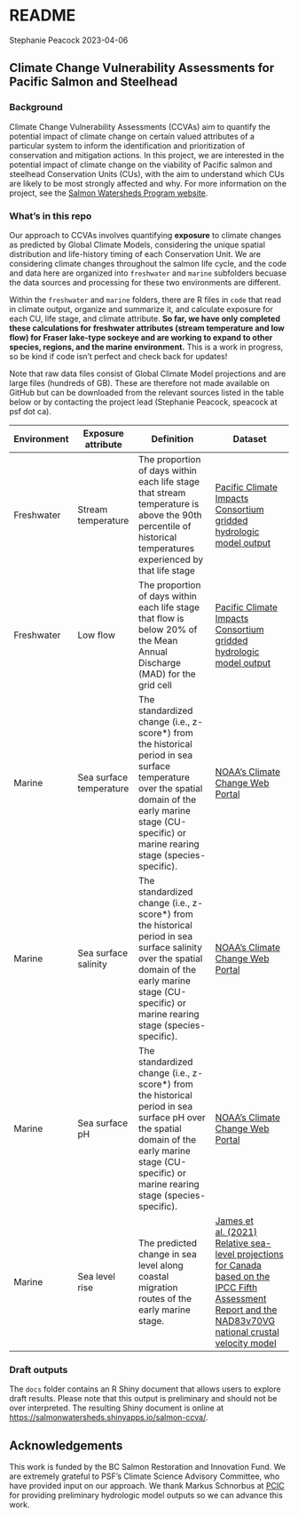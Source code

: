 README
================
Stephanie Peacock
2023-04-06

## Climate Change Vulnerability Assessments for Pacific Salmon and Steelhead

### Background

Climate Change Vulnerability Assessments (CCVAs) aim to quantify the
potential impact of climate change on certain valued attributes of a
particular system to inform the identification and prioritization of
conservation and mitigation actions. In this project, we are interested
in the potential impact of climate change on the viability of Pacific
salmon and steelhead Conservation Units (CUs), with the aim to
understand which CUs are likely to be most strongly affected and why.
For more information on the project, see the [Salmon Watersheds Program
website](https://salmonwatersheds.ca/project/ps13/).

### What’s in this repo

Our approach to CCVAs involves quantifying **exposure** to climate
changes as predicted by Global Climate Models, considering the unique
spatial distribution and life-history timing of each Conservation Unit.
We are considering climate changes throughout the salmon life cycle, and
the code and data here are organized into `freshwater` and `marine`
subfolders becuase the data sources and processing for these two
environments are different.

Within the `freshwater` and `marine` folders, there are R files in
`code` that read in climate output, organize and summarize it, and
calculate exposure for each CU, life stage, and climate attribute. **So
far, we have only completed these calculations for freshwater attributes
(stream temperature and low flow) for Fraser lake-type sockeye and are
working to expand to other species, regions, and the marine
environment.** This is a work in progress, so be kind if code isn’t
perfect and check back for updates!

Note that raw data files consist of Global Climate Model projections and
are large files (hundreds of GB). These are therefore not made available
on GitHub but can be downloaded from the relevant sources listed in the
table below or by contacting the project lead (Stephanie Peacock,
speacock at psf dot ca).

| Environment | Exposure attribute      | Definition                                                                                                                                                                                                  | Dataset                                                                                                                                                                                                                                                           |
|-------------|-------------------------|-------------------------------------------------------------------------------------------------------------------------------------------------------------------------------------------------------------|-------------------------------------------------------------------------------------------------------------------------------------------------------------------------------------------------------------------------------------------------------------------|
| Freshwater  | Stream temperature      | The proportion of days within each life stage that stream temperature is above the 90th percentile of historical temperatures experienced by that life stage                                                | [Pacific Climate Impacts Consortium gridded hydrologic model output](https://www.pacificclimate.org/data/gridded-hydrologic-model-output)                                                                                                                         |
| Freshwater  | Low flow                | The proportion of days within each life stage that flow is below 20% of the Mean Annual Discharge (MAD) for the grid cell                                                                                   | [Pacific Climate Impacts Consortium gridded hydrologic model output](https://www.pacificclimate.org/data/gridded-hydrologic-model-output)                                                                                                                         |
| Marine      | Sea surface temperature | The standardized change (i.e., z-score\*) from the historical period in sea surface temperature over the spatial domain of the early marine stage (CU-specific) or marine rearing stage (species-specific). | [NOAA’s Climate Change Web Portal](https://psl.noaa.gov/ipcc/ocn/ccwp.html)                                                                                                                                                                                       |
| Marine      | Sea surface salinity    | The standardized change (i.e., z-score\*) from the historical period in sea surface salinity over the spatial domain of the early marine stage (CU-specific) or marine rearing stage (species-specific).    | [NOAA’s Climate Change Web Portal](https://psl.noaa.gov/ipcc/ocn/ccwp.html)                                                                                                                                                                                       |
| Marine      | Sea surface pH          | The standardized change (i.e., z-score\*) from the historical period in sea surface pH over the spatial domain of the early marine stage (CU-specific) or marine rearing stage (species-specific).          | [NOAA’s Climate Change Web Portal](https://psl.noaa.gov/ipcc/ocn/ccwp.html)                                                                                                                                                                                       |
| Marine      | Sea level rise          | The predicted change in sea level along coastal migration routes of the early marine stage.                                                                                                                 | [James et al. (2021) Relative sea-level projections for Canada based on the IPCC Fifth Assessment Report and the NAD83v70VG national crustal velocity model](https://geoscan.nrcan.gc.ca/starweb/geoscan/servlet.starweb?path=geoscan/fulle.web&search1=R=327878) |

<!-- | Freshwater | Beneficial high flows | The change in return interval (in years) for an instantaneous high flow equal to a historical 10-year flood event. | [Pacific Climate Impacts Consortium gridded hydrologic model output](https://www.pacificclimate.org/data/gridded-hydrologic-model-output) | -->
<!-- | Freshwater | Damaging high flows | The change in the exceedance probability for an instantaneous high flow equal to a historical 100-year flood event. | [Pacific Climate Impacts Consortium gridded hydrologic model output](https://www.pacificclimate.org/data/gridded-hydrologic-model-output) | -->

### Draft outputs

The `docs` folder contains an R Shiny document that allows users to
explore draft results. Please note that this output is preliminary and
should not be over interpreted. The resulting Shiny document is online
at <https://salmonwatersheds.shinyapps.io/salmon-ccva/>.

## Acknowledgements

This work is funded by the BC Salmon Restoration and Innovation Fund. We
are extremely grateful to PSF’s Climate Science Advisory Committee, who
have provided input on our approach. We thank Markus Schnorbus at
[PCIC](www.pacificclimate.org) for providing preliminary hydrologic
model outputs so we can advance this work.
